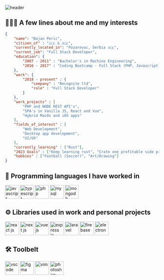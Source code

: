 ![header](https://capsule-render.vercel.app/api?type=waving&color=0:48BB78,100:3182CE&height=150&section=header&text=Bojan%20Peric&fontColor=cfcfcf&fontSize=40&fontAlignY=20&desc=Full%20Stack%20Web%20Developer&descAlignY=40)

## 🧑🏻‍💻 A few lines about me and my interests

```json
{
    "name": "Bojan Peric",
    "citizen_of" : "🇺🇸 & 🇷🇸",
    "currently_located_in": "Pozarevac, Serbia 🇷🇸",
    "current_job": "Full Stack Developer",
    "education": {
        "2007 - 2011" : "Bachelor's in Machine Engineering",
        "2016 - 2017" : "Coding Bootcamp - Full Stack (PHP, Javascript)"
    },
    "work": {
        "2018 - present" : {
            "company" : "Recognite ltd",
            "role" : "Full Stack Developer"
        }
    },
    "work_projects" : [
        "PHP and NODE REST API's",
        "SPA's in Vanilla JS, React and Vue",
        "Hybrid MacOs and iOS apps"
    ],
    "fields_of_interest" : [
        "Web Development",
        "Desktop app development",
        "UI/UX"
    ],
    "currently_learning" : ["Rust"],
    "2023 Goals" : ["Keep learning rust", "Crate one profitable side project"],
    "hobbies" : ["Football (Soccer)", "Art/Drawing"]
}
```

## 🚀 Programming languages I have worked in
<p align="left">    
    <img src="https://cdn.jsdelivr.net/gh/devicons/devicon/icons/javascript/javascript-original.svg" alt="javascript" width="45" height="45"/>
    <img src="https://cdn.jsdelivr.net/gh/devicons/devicon/icons/typescript/typescript-original.svg" alt="typescript" width="45" height="45"/>
    <img src="https://cdn.jsdelivr.net/gh/devicons/devicon/icons/php/php-original.svg" alt="php" width="45" height="45" />     
    <img src="https://cdn.jsdelivr.net/gh/devicons/devicon/icons/mysql/mysql-original-wordmark.svg" alt="mysql" width="45" height="45"/>
    <img src="https://cdn.jsdelivr.net/gh/devicons/devicon/icons/mongodb/mongodb-original-wordmark.svg" alt="mongodb" width="45" height="45"/>          
</p>

## ⚙️ Libraries used in work and personal projects
<p align="left">        
    <img src="https://cdn.jsdelivr.net/gh/devicons/devicon/icons/react/react-original.svg" alt="react js" width="45" height="45"/>
    <img src="https://cdn.jsdelivr.net/gh/devicons/devicon/icons/nextjs/nextjs-original-wordmark.svg" alt="next js" width="45" height="45"/>
    <img src="https://cdn.jsdelivr.net/gh/devicons/devicon/icons/vuejs/vuejs-original.svg" alt="vue js" width="45" height="45"/>
    <img src="https://cdn.jsdelivr.net/gh/devicons/devicon/icons/express/express-original.svg" alt="express js" width="45" height="45"/>         
    <img src="https://cdn.jsdelivr.net/gh/devicons/devicon/icons/laravel/laravel-plain.svg" alt="laravel" width="45" height="45"/>
    <img src="https://cdn.jsdelivr.net/gh/devicons/devicon/icons/firebase/firebase-plain-wordmark.svg" alt="firebase" width="45" height="45"/>
    <img src="https://cdn.jsdelivr.net/gh/devicons/devicon/icons/electron/electron-original.svg" alt="electron" width="45" height="45"/>
          
          
</p>

## 🛠️ Toolbelt
<p align="left">
    <img src="https://cdn.jsdelivr.net/gh/devicons/devicon/icons/vscode/vscode-original.svg" alt="vscode" width="45" height="45"/>
    <img src="https://cdn.jsdelivr.net/gh/devicons/devicon/icons/figma/figma-original.svg" alt="figma" width="45" height="45"/>
    <img src="https://cdn.jsdelivr.net/gh/devicons/devicon/icons/vim/vim-original.svg" alt="vim" width="45" height="45"/>
    <img src="https://cdn.jsdelivr.net/gh/devicons/devicon/icons/photoshop/photoshop-plain.svg" alt="photoshop" width="45" height="45"/>
          
    
</p>
